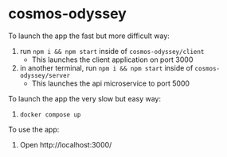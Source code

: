 # cosmos-odyssey

To launch the app the fast but more difficult way:

1) run `npm i && npm start` inside of `cosmos-odyssey/client`
    - This launches the client application on port 3000
1) in another terminal, run `npm i && npm start` inside of `cosmos-odyssey/server`
    - This launches the api microservice to port 5000

To launch the app the very slow but easy way:

1) `docker compose up`

To use the app:

1) Open http://localhost:3000/
